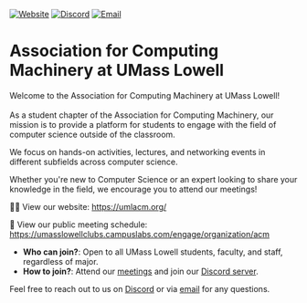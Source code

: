 [![Website](https://img.shields.io/badge/Website-UML%20Engage-blue.svg?style=for-the-badge)](https://umasslowellclubs.campuslabs.com/engage/organization/acm)
[![Discord](https://img.shields.io/discord/890983857938116729?logo=discord&logoColor=white&style=for-the-badge)](https://discord.gg/xVyR6J9ZMF)
[![Email](https://img.shields.io/badge/Email-acm%40outlook.com-red.svg?logo=gmail&logoColor=white&style=for-the-badge)](mailto:acm@outlook.com)

# Association for Computing Machinery at UMass Lowell
Welcome to the Association for Computing Machinery at UMass Lowell! <br/>
<br/>
As a student chapter of the Association for Computing Machinery, our mission is to provide a platform for students to engage with the field of computer science outside of the classroom. <br/>

We focus on hands-on activities, lectures, and networking events in different subfields across computer science. <br/>

Whether you're new to Computer Science or an expert looking to share your knowledge in the field, we encourage you to attend our meetings! <br/>

🧑‍💻 View our website: https://umlacm.org/ 

🚩 View our public meeting schedule: https://umasslowellclubs.campuslabs.com/engage/organization/acm

- **Who can join?**: Open to all UMass Lowell students, faculty, and staff, regardless of major.
- **How to join?**: Attend our [meetings](https://umasslowellclubs.campuslabs.com/engage/organization/acm) and join our [Discord server](https://discord.gg/xVyR6J9ZMF).

Feel free to reach out to us on [Discord](https://discord.gg/xVyR6J9ZMF) or via [email](mailto:acm@outlook.com) for any questions.
